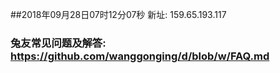 ##2018年09月28日07时12分07秒 新址: 159.65.193.117
### 兔友常见问题及解答: https://github.com/wanggonging/d/blob/w/FAQ.md
